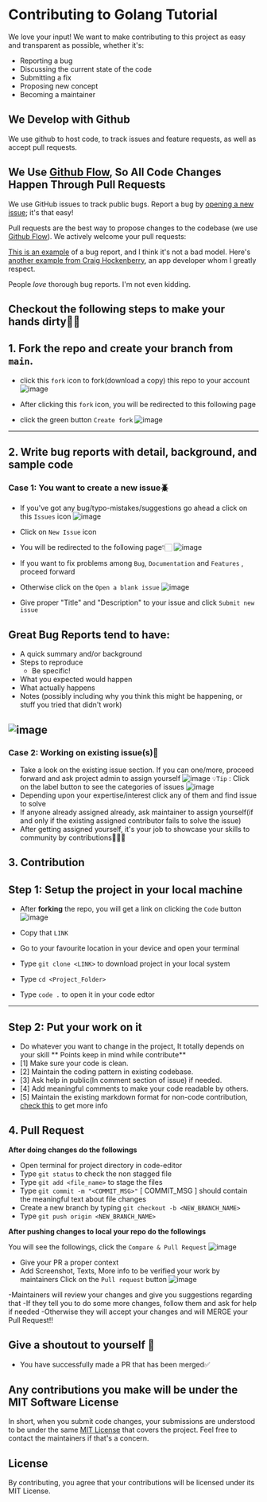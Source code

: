 # Contributing to Golang Tutorial

We love your input! We want to make contributing to this project as easy and transparent as possible, whether it's:

- Reporting a bug
- Discussing the current state of the code
- Submitting a fix
- Proposing new concept
- Becoming a maintainer

## We Develop with Github

We use github to host code, to track issues and feature requests, as well as accept pull requests.

## We Use [Github Flow](https://guides.github.com/introduction/flow/index.html), So All Code Changes Happen Through Pull Requests

We use GitHub issues to track public bugs. Report a bug by [opening a new issue](); it's that easy!

Pull requests are the best way to propose changes to the codebase (we use [Github Flow](https://guides.github.com/introduction/flow/index.html)). We actively welcome your pull requests:

[This is an example](http://stackoverflow.com/q/12488905/180626) of a bug report, and I think it's not a bad model. Here's [another example from Craig Hockenberry](http://www.openradar.me/11905408), an app developer whom I greatly respect.


People _love_ thorough bug reports. I'm not even kidding.

## Checkout the following steps to make your hands dirty💪🏻
## 1. Fork the repo and create your branch from `main`.
- click this `fork` icon to fork(download a copy) this repo to your account
![image](https://github.com/SoumyadeepOSD/Golang-tutorial/assets/115442240/1e314862-77d7-43dc-b6dc-c30af7382cd4)

- After clicking this `fork` icon, you will be redirected to this following page
- click the green button `Create fork`
![image](https://github.com/SoumyadeepOSD/Golang-tutorial/assets/115442240/b1d15f9c-70a5-4e4c-b4c1-ad56a7b27d59)


------------------------------------------------------------------------------------------------------------------------------------------------

## 2. Write bug reports with detail, background, and sample code
### Case 1: You want to create a new issue🪲
- If you've got any bug/typo-mistakes/suggestions go ahead a click on this `Issues` icon
![image](https://github.com/SoumyadeepOSD/Golang-tutorial/assets/115442240/e7a6991e-7cf4-4a28-850c-f293495cd73e)
- Click on `New Issue` icon
- You will be redirected to the following page👇🏻
  ![image](https://github.com/SoumyadeepOSD/Golang-tutorial/assets/115442240/8940309f-1160-4d67-baf4-1aa1fed4de6b)
- If you want to fix problems among `Bug`, `Documentation` and `Features` , proceed forward
- Otherwise click on the `Open a blank issue`
![image](https://github.com/SoumyadeepOSD/Golang-tutorial/assets/115442240/fcdc6501-c2ff-41bd-aa77-4357cd333def)

- Give proper "Title" and "Description" to your issue and click `Submit new issue`

## **Great Bug Reports** tend to have:

- A quick summary and/or background
- Steps to reproduce
  - Be specific!
- What you expected would happen
- What actually happens
- Notes (possibly including why you think this might be happening, or stuff you tried that didn't work)

![image](https://github.com/SoumyadeepOSD/Golang-tutorial/assets/115442240/d4df97ba-7dd1-421f-ac28-ba83c935e2c4)
-----------------------------------------------------------------------------------------------------------------------------------------------------------
### Case 2: Working on existing issue(s)🐛
- Take a look on the existing issue section. If you can one/more, proceed forward and ask project admin to assign yourself
  ![image](https://github.com/SoumyadeepOSD/Golang-tutorial/assets/115442240/059a14df-9319-4d24-97a0-4eadd5831414)
`💡Tip` : Click on the label button to see the categories of issues
![image](https://github.com/SoumyadeepOSD/Golang-tutorial/assets/115442240/a3e6ed55-4868-4d70-a17d-b9320d5a8f52)
- Depending upon your expertise/interest click any of them and find issue to solve
- If anyone already assigned already, ask maintainer to assign yourself(if and only if the existing assigned contributor fails to solve the issue)
- After getting assigned yourself, it's your job to showcase your skills to community by contributions🤹🏻‍♂️
  
## 3. Contribution

## Step 1: Setup the project in your local machine

- After **forking** the repo, you will get a link on clicking the `Code` button
![image](https://github.com/SoumyadeepOSD/Golang-tutorial/assets/115442240/dd99899c-d666-4d8e-9f66-6aa464f4d43d)

- Copy that `LINK`
- Go to your favourite location in your device and open your terminal
- Type `git clone <LINK>` to download project in your local system
- Type `cd <Project_Folder>`
- Type `code .` to open it in your code edtor
------------------------------------------------------------------------------------------------------------------------------------------------
## Step 2: Put your work on it

- Do whatever you want to change in the project, It totally depends on your skill
** Points keep in mind while contribute**
-  [1] Make sure your code is clean.
-  [2] Maintain the coding pattern in existing codebase.
-  [3] Ask help in public(In comment section of issue) if needed.
-  [4] Add meaningful comments to make your code readable by others.
-  [5] Maintain the existing markdown format for non-code contribution, [check this](https://docs.github.com/en/get-started/writing-on-github/getting-started-with-writing-and-formatting-on-github/basic-writing-and-formatting-syntax) to get more info 

## 4. Pull Request

**After doing changes do the followings**
- Open terminal for project directory in code-editor
- Type `git status` to check the non stagged file
- Type `git add <file_name>` to stage the files
- Type `git commit -m "<COMMIT_MSG>"`
  [ COMMIT_MSG ] should contain the meaningful text about file changes
- Create a new branch by typing `git checkout -b <NEW_BRANCH_NAME>`
- Type `git push origin <NEW_BRANCH_NAME>`

**After pushing changes to local your repo do the followings**

You will see the followings, click the `Compare & Pull Request` 
![image](https://github.com/SoumyadeepOSD/Golang-tutorial/assets/115442240/54ab8be0-78de-4751-be1f-592e9cebb8d0)

- Give your PR a proper context
- Add Screenshot, Texts, More info to be verified your work by maintainers
Click on the `Pull request` button
![image](https://github.com/SoumyadeepOSD/Golang-tutorial/assets/115442240/2f59ad0c-5016-4d2a-b0fa-8860586deaf8)

-Maintainers will review your changes and give you suggestions regarding that
-If they tell you to do some more changes, follow them and ask for help if needed
-Otherwise they will accept your changes and will MERGE your Pull Request!!

## Give a shoutout to yourself 🎉
- You have successfully made a PR that has been merged✅


## Any contributions you make will be under the MIT Software License

In short, when you submit code changes, your submissions are understood to be under the same [MIT License](http://choosealicense.com/licenses/mit/) that covers the project. Feel free to contact the maintainers if that's a concern.


## License

By contributing, you agree that your contributions will be licensed under its MIT License.
